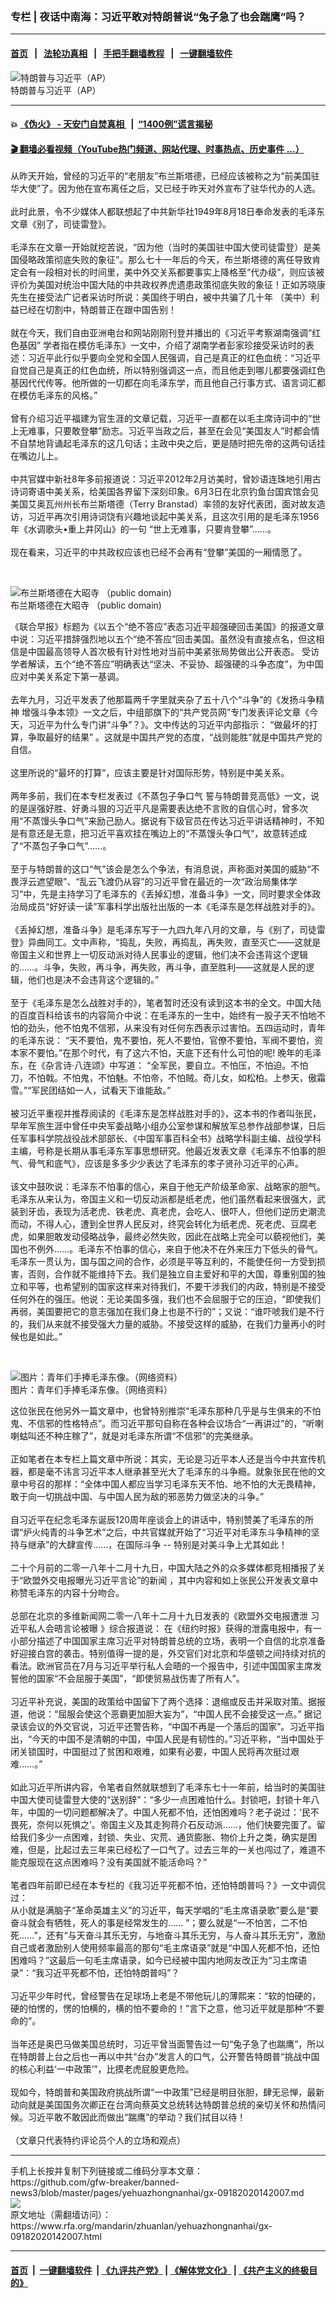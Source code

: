 ### 专栏 | 夜话中南海：习近平敢对特朗普说“兔子急了也会踹鹰”吗？
------------------------

#### [首页](https://github.com/gfw-breaker/banned-news3/blob/master/README.md) &nbsp;&nbsp;|&nbsp;&nbsp; [法轮功真相](https://github.com/begood0513/basic/blob/master/README.md)  &nbsp;&nbsp;|&nbsp;&nbsp; [手把手翻墙教程](https://github.com/gfw-breaker/guides/wiki)  &nbsp;&nbsp;|&nbsp;&nbsp; [一键翻墙软件](https://github.com/gfw-breaker/nogfw/blob/master/README.md)  



<div id="headerimg">
 <img alt="特朗普与习近平（AP）" src="https://www.rfa.org/mandarin/yataibaodao/jingmao/ck-04132018114616.html/38392660_403.jpg/@@images/07daebcf-4ff0-4db9-b179-acb7328cf456.jpeg" title="特朗普与习近平（AP）"/>
 <div id="headerimgcontents">
  <div id="headerimgcaption">
   <span>
    特朗普与习近平（AP）
   </span>
   <!-- zoomattribute -->
  </div>
  <!-- headerimgcaption -->
 </div>
 <!-- headerimagecontents -->
</div>

<hr/>


#### 💥 [《伪火》 - 天安门自焚真相 ](http://158.247.195.190:10000/videos/blog/weihuo.html)&nbsp; |&nbsp; [“1400例”谎言揭秘  ](http://158.247.195.190:10000/videos/blog/jiexi1400.html)

#### [ 🎬  翻墙必看视频（YouTube热门频道、网站代理、时事热点、历史事件 ...）](https://github.com/gfw-breaker/links/blob/master/banned.md)

<div id="storytext">
 <div>
  <div class="slot_header">
  </div>
 </div>
 <p>
  从昨天开始，曾经的习近平的“老朋友”布兰斯塔德，已经应该被称之为“前美国驻华大使”了。因为他在宣布离任之后，又已经于昨天对外宣布了驻华代办的人选。
  <br/>
  <br/>
  此时此景，令不少媒体人都联想起了中共新华社1949年8月18日奉命发表的毛泽东文章《别了，司徒雷登》。
  <br/>
  <br/>
  毛泽东在文章一开始就挖苦说，“因为他（当时的美国驻中国大使司徒雷登）是美国侵略政策彻底失败的象征”。那么七十一年后的今天，布兰斯塔德的离任导致肯定会有一段相对长的时间里，美中外交关系都要事实上降格至“代办级”，则应该被评价为美国对统治中国大陆的中共政权养虎遗患政策彻底失败的象征！正如苏晓康先生在接受法广记者采访时所说：美国终于明白，被中共骗了几十年 （美中）利益已经在切割中，特朗普正在跟中国告别！
  <br/>
  <br/>
  就在今天，我们自由亚洲电台和网站刚刚刊登并播出的《习近平考察湖南强调“红色基因” 学者指在模仿毛泽东》一文中，介绍了湖南学者彭家珍接受采访时的表述：习近平此行似乎要向全党和全国人民强调，自己是真正的红色血统：“习近平自觉自己是真正的红色血统，所以特别强调这一点，而且他走到哪儿都要强调红色基因代代传等。他所做的一切都在向毛泽东学，而且他自己行事方式、语言词汇都在模仿毛泽东的风格。”
  <br/>
  <br/>
  曾有介绍习近平福建为官生涯的文章记载，习近平一直都在以毛主席诗词中的“世上无难事，只要敢登攀”励志。习近平当政之后，甚至在会见“美国友人”时都会情不自禁地背诵起毛泽东的这几句话；主政中央之后，更是随时把先帝的这两句话挂在嘴边儿上。
  <br/>
  <br/>
  中共官媒中新社8年多前报道说：习近平2012年2月访美时，曾妙语连珠地引用古诗词寄语中美关系，给美国各界留下深刻印象。6月3日在北京钓鱼台国宾馆会见美国艾奥瓦州州长布兰斯塔德（Terry Branstad）率领的友好代表团，面对故友造访，习近平再次引用诗词饶有兴趣地谈起中美关系，且这次引用的是毛泽东1956年《水调歌头•重上井冈山》的一句 “世上无难事，只要肯登攀”……。
  <br/>
  <br/>
  现在看来，习近平的中共政权应该也已经不会再有“登攀”美国的一厢情愿了。
 </p>
 <p>
  <br/>
  <div class="image-inline captioned" style="width:4112px;">
   <div style="width:4112px;">
    <img alt="布兰斯塔德在大昭寺 （public domain) " src="https://www.rfa.org/mandarin/Xinwen/3-05252019115911.html/0525p1.JPG" title="布兰斯塔德在大昭寺 （public domain) "/>
   </div>
   <div class="image-caption">
    <span style="width:4112px;">
     布兰斯塔德在大昭寺 （public domain)
    </span>
    <span class="copyright">
    </span>
   </div>
  </div>
 </p>
 <p>
  《联合早报》标题为《以五个“绝不答应”表态习近平超强硬回击美国》的报道文章中说：习近平措辞强烈地以五个“绝不答应”回击美国。虽然没有直接点名，但这相信是中国最高领导人首次极有针对性地对当前中美紧张局势做出公开表态。 受访学者解读，五个“绝不答应”明确表达“坚决、不妥协、超强硬的斗争态度”，为中国应对中美关系定下第一基调。
  <br/>
  <br/>
  去年九月，习近平发表了他那篇两千字里就夹杂了五十八个“斗争”的《发扬斗争精神 增强斗争本领》一文之后，中组部旗下的“共产党员网”专门发表评论文章《今天，习近平为什么专门讲“斗争”？》。文中传达的习近平内部指示： “做最坏的打算，争取最好的结果” 。这就是中国共产党的态度，“战则能胜”就是中国共产党的自信。
  <br/>
  <br/>
  这里所说的“最坏的打算”，应该主要是针对国际形势，特别是中美关系。
  <br/>
  <br/>
  两年多前，我们在本专栏发表过《不蒸包子争口气 誓与特朗普竞高低》一文，说的是逞强好胜、好勇斗狠的习近平凡是需要表达绝不言败的自信心时，曾多次用“不蒸馒头争口气”来励己励人。据说有下级官员在传达习近平讲话精神时，不知是有意还是无意，把习近平喜欢挂在嘴边上的“不蒸馒头争口气”，故意转述成了“不蒸包子争口气”……。
  <br/>
  <br/>
  至于与特朗普的这口“气”该会是怎么个争法，有消息说，声称面对美国的威胁“不畏浮云遮望眼”、“乱云飞渡仍从容”的习近平曾在最近的一次“政治局集体学习”中，先是主持学习了毛泽东的《丢掉幻想，准备斗争》一文，同时要求全体政治局成员“好好读一读”军事科学出版社出版的一本《毛泽东是怎样战胜对手的》。
  <br/>
  <br/>
  《丢掉幻想，准备斗争》是毛泽东写于一九四九年八月的文章，与《别了，司徒雷登》异曲同工。文中声称，“捣乱，失败，再捣乱，再失败，直至灭亡——这就是帝国主义和世界上一切反动派对待人民事业的逻辑，他们决不会违背这个逻辑的……。斗争，失败，再斗争，再失败，再斗争，直至胜利——这就是人民的逻辑，他们也是决不会违背这个逻辑的。”
  <br/>
  <br/>
  至于《毛泽东是怎么战胜对手的》，笔者暂时还没有读到这本书的全文。中国大陆的百度百科给该书的内容简介中说：在毛泽东的一生中，始终有一股子天不怕地不怕的劲头，他不怕鬼不信邪，从来没有对任何东西表示过害怕。五四运动时，青年的毛泽东说： “天不要怕，鬼不要怕，死人不要怕，官僚不要怕，军阀不要怕，资本家不要怕。”在那个时代，有了这六不怕，天底下还有什么可怕的呢! 晚年的毛泽东，在《杂言诗·八连颂》中写道： “全军民，要自立。不怕压，不怕迫。不怕刀，不怕戟。不怕鬼，不怕魅。不怕帝，不怕贼。奇儿女，如松柏。上参天，傲霜雪。”“军民团结如一人，试看天下谁能敌。”
  <br/>
  <br/>
  被习近平重视并推荐阅读的《毛泽东是怎样战胜对手的》，这本书的作者叫张民，早年军旅生涯中曾任中央军委战略小组办公室参谋和解放军总参作战部参谋，日后任军事科学院战役战术部部长、《中国军事百科全书》战略学科副主编、战役学科主编，号称是长期从事毛泽东军事思想研究。他最近发表文章《毛泽东不怕事的胆气、骨气和底气》，应该是多多少少表达了毛泽东的孝子贤孙习近平的心声。
  <br/>
  <br/>
  该文中鼓吹说：毛泽东不怕事的信心，来自于他无产阶级革命家、战略家的胆气。毛泽东从来认为，帝国主义和一切反动派都是纸老虎，他们虽然看起来很强大，武装到牙齿，表现为活老虎、铁老虎、真老虎，会吃人、很吓人，但他们逆历史潮流而动，不得人心，遭到全世界人民反对，终究会转化为纸老虎、死老虎、豆腐老虎，如果胆敢发动侵略战争，最终必然失败，因此在战略上完全可以藐视他们，美国也不例外……。毛泽东不怕事的信心，来自于他决不在外来压力下低头的骨气。毛泽东一贯认为，国与国之间的合作，必须是平等互利的，不能使任何一方受到损害，否则，合作就不能维持下去。我们是独立自主爱好和平的大国，尊重别国的独立和平等，也希望别的国家这样来对待我们，不要干涉我们的内政，特别是不接受任何外在的强压。他说：无论美国多强，我们也不会屈服于它的压迫，“即使我们再弱，美国要把它的意志强加在我们身上也是不行的”；又说：“谁吓唬我们是不行的，我们从来就不接受强大力量的威胁。不接受这样的威胁，在我们力量再小的时候也是如此。”
 </p>
 <p>
  <br/>
  <div class="image-inline captioned" style="width:622px;">
   <div style="width:622px;">
    <img alt="图片：青年们手捧毛泽东像。（网络资料）" src="https://www.rfa.org/mandarin/zhuanlan/zhongguotoushi/panel-07152013105942.html/zhonggong.jpg" title="图片：青年们手捧毛泽东像。（网络资料）"/>
   </div>
   <div class="image-caption">
    <span style="width:622px;">
     图片：青年们手捧毛泽东像。（网络资料）
    </span>
    <span class="copyright">
    </span>
   </div>
  </div>
 </p>
 <p>
  这位张民在他另外一篇文章中，也曾特别推崇“毛泽东那种几乎是与生俱来的不怕鬼、不信邪的性格特点”。而习近平那句自称在各种会议场合“一再讲过”的，“听喇喇蛄叫还不种庄稼了”，就是对毛泽东所谓“不信邪”的完美继承。
  <br/>
  <br/>
  正如笔者在本专栏上篇文章中所说：其实，无论是习近平本人还是当今中共宣传机器，都是毫不讳言习近平本人继承甚至光大了毛泽东的斗争瘾。就象张民在他的文章中号召的那样：“全体中国人都应当学习毛泽东天不怕、地不怕的大无畏精神，敢于向一切挑战中国、与中国人民为敌的邪恶势力做坚决的斗争。”
  <br/>
  <br/>
  自习近平在纪念毛泽东诞辰120周年座谈会上的讲话中，特别赞美了毛泽东的所谓“炉火纯青的斗争艺术”之后，中共官媒就开始了“习近平对毛泽东斗争精神的坚持与继承”的大肆宣传……，在国际斗争 -- 特别是对美斗争上尤其如此！
  <br/>
  <br/>
  二十个月前的二零一八年十二月十九日，中国大陆之外的众多媒体都竞相播报了关于“欧盟外交电报曝光习近平言论”的新闻 ，其中内容和如上张民公开发表文章中称赞毛泽东的内容十分吻合。
  <br/>
  <br/>
  总部在北京的多维新闻网二零一八年十二月十九日发表的《欧盟外交电报遭泄 习近平私人会晤言论被曝 》综合报道说： 在《纽约时报》获得的泄露电报中，有一小部分描述了中国国家主席习近平对特朗普总统的立场，表明一个自信的北京准备好迎接白宫的袭击。特别值得一提的是，外交官们对北京和华盛顿之间持续对抗的看法。欧洲官员在7月与习近平举行私人会晤的一个报告中，引述中国国家主席发誓他的国家“不会屈服于美国”，“即使贸易战伤害了所有人”。
  <br/>
  <br/>
  习近平补充说，美国的政策给中国留下了两个选择：退缩或反击并采取对策。据报道，他说：“屈服会使这个恶霸更加胆大妄为”，“中国人民不会接受这一点。” 据记录该会议的外交官说，习近平还警告称，“中国不再是一个落后的国家”。习近平指出，“今天的中国不是清朝的中国，中国人民是有韧性的。”习近平称，“当中国处于闭关锁国时，中国挺过了贫困和艰难，如果有必要，中国人民将再次挺过艰难……。”
  <br/>
  <br/>
  如此习近平所讲内容，令笔者自然就联想到了毛泽东七十一年前，给当时的美国驻中国大使司徒雷登大使的“送别辞”：“多少一点困难怕什么。封锁吧，封锁十年八年，中国的一切问题都解决了。中国人死都不怕，还怕困难吗？老子说过：‘民不畏死，奈何以死惧之’。帝国主义及其走狗蒋介石反动派……，他们快要完蛋了。留给我们多少一点困难，封锁、失业、灾荒、通货膨胀、物价上升之类，确实是困难，但是，比起过去三年来已经松了一口气了。过去三年的一关也闯过了，难道不能克服现在这点困难吗？没有美国就不能活命吗？”
  <br/>
  <br/>
  笔者四年前即已经在本专栏的《我习近平死都不怕，还怕特朗普吗？》一文中调侃过：
  <br/>
  从小就是满脑子“革命英雄主义”的习近平，每天学唱的“毛主席语录歌”要么是“要奋斗就会有牺牲，死人的事是经常发生的...... ”；要么就是“一不怕苦，二不怕死......”，还有“与天奋斗其乐无穷，与地奋斗其乐无穷，与人奋斗其乐无穷”，激励自己或者激励别人使用频率最高的那句“毛主席语录”就是“中国人死都不怕，还怕困难吗？”这最后一句毛主席语录，如今已经被中国内地网友改正为“习主席语录”：“我习近平死都不怕，还怕特朗普吗”？
  <br/>
  <br/>
  习近平少年时代，曾经警告在足球场上老是不带他玩儿的薄熙来：“软的怕硬的，硬的怕愣的，愣的怕横的，横的怕不要命的！”言下之意，他习近平就是那种“不要命的”。
  <br/>
  <br/>
  当年还是奥巴马做美国总统时，习近平曾当面警告过一句“兔子急了也踹鹰”，所以在特朗普上台之后也一再以中共“台办”发言人的口气，公开警告特朗普“挑战中国的核心利益‘一中政策’”，比摸老虎屁股更危险。
  <br/>
  <br/>
  现如今，特朗普和美国政府挑战所谓“一中政策”已经是明目张胆，肆无忌惮，最新动向就是美国国务次卿正在台湾向蔡英文总统转达特朗普总统的亲切关怀和热情问候。习近平敢不敢因此而做出“踹鹰”的举动？我们拭目以待！
  <br/>
  <br/>
  （文章只代表特约评论员个人的立场和观点）
 </p>
</div>

<hr/>
手机上长按并复制下列链接或二维码分享本文章：<br/>
https://github.com/gfw-breaker/banned-news3/blob/master/pages/yehuazhongnanhai/gx-09182020142007.md <br/>
<a href='https://github.com/gfw-breaker/banned-news3/blob/master/pages/yehuazhongnanhai/gx-09182020142007.md'><img src='https://github.com/gfw-breaker/banned-news3/blob/master/pages/yehuazhongnanhai/gx-09182020142007.md.png'/></a> <br/>
原文地址（需翻墙访问）：https://www.rfa.org/mandarin/zhuanlan/yehuazhongnanhai/gx-09182020142007.html


------------------------
#### [首页](https://github.com/gfw-breaker/banned-news3/blob/master/README.md) &nbsp;|&nbsp; [一键翻墙软件](https://github.com/gfw-breaker/nogfw/blob/master/README.md) &nbsp;| [《九评共产党》](https://github.com/gfw-breaker/9ping.md/blob/master/README.md#九评之一评共产党是什么) | [《解体党文化》](https://github.com/gfw-breaker/jtdwh.md/blob/master/README.md) | [《共产主义的终极目的》](https://github.com/gfw-breaker/gczydzjmd.md/blob/master/README.md)


<img src='http://gfw-breaker.win/banned-news3/pages/yehuazhongnanhai/gx-09182020142007.md' width='0px' height='0px'/>